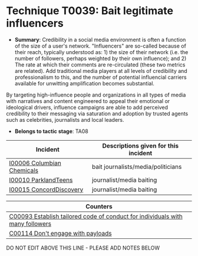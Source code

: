 # Technique T0039: Bait legitimate influencers

* **Summary**: Credibility in a social media environment is often a function of the size of a user's network. "Influencers" are so-called because of their reach, typically understood as: 1) the size of their network (i.e. the number of followers, perhaps weighted by their own influence); and 2) The rate at which their comments are re-circulated (these two metrics are related). Add traditional media players at all levels of credibility and professionalism to this, and the number of potential influencial carriers available for unwitting amplification becomes substantial.

By targeting high-influence people and organizations in all types of media with narratives and content engineered to appeal their emotional or ideological drivers, influence campaigns are able to add perceived credibility to their messaging via saturation and adoption by trusted agents such as celebrities, journalists and local leaders.

* **Belongs to tactic stage**: TA08


| Incident | Descriptions given for this incident |
| -------- | -------------------- |
| [I00006 Columbian Chemicals](../incidents/I00006.md) | bait journalists/media/politicians |
| [I00010 ParklandTeens](../incidents/I00010.md) | journalist/media baiting |
| [I00015 ConcordDiscovery](../incidents/I00015.md) | journalist/media baiting |



| Counters |
| -------- |
| [C00093 Establish tailored code of conduct for individuals with many followers](../counters/C00093.md) |
| [C00114 Don't engage with payloads](../counters/C00114.md) |


DO NOT EDIT ABOVE THIS LINE - PLEASE ADD NOTES BELOW